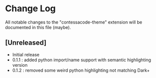 # Change Log

All notable changes to the "contessacode-theme" extension will be documented in this file (maybe).

## [Unreleased]

- Initial release
- 0.1.1 : added python import/name support with semantic highlighting version
- 0.1.2 : removed some weird python highlighting not matching Dark+
